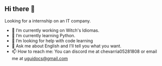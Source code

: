 ## Hi there 👋

<!--
**OChevarria/OChevarria** is a ✨ _special_ ✨ repository because its `README.md` (this file) appears on your GitHub profile.

Here are some ideas to get you started:

- 🔭 I’m currently working at Witch's Idiomas.
- 🌱 I’m currently learning Python.
- 🤔 I’m looking for help with code learning 
- 💬 Ask me about English and I'll tell you what you want.
- 📫 How to reach me: 
You can discord me at chevarria05281808 or email me at uguidocs@gmail.com
-->
Looking for a internship on an IT company. 

- 🔭 I’m currently working on Witch's Idiomas.
- 🌱 I’m currently learning Python.
- 🤔 I’m looking for help with code learning 
- 💬 Ask me about English and I'll tell you what you want.
- 📫 How to reach me: 
You can discord me at chevarria05281808 or email me at uguidocs@gmail.com
